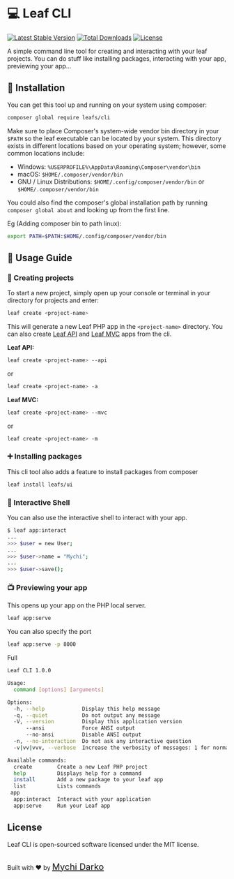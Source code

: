 # 💻 Leaf CLI

[![Latest Stable Version](https://poser.pugx.org/leafs/cli/v/stable)](https://packagist.org/packages/leafs/cli)
[![Total Downloads](https://poser.pugx.org/leafs/cli/downloads)](https://packagist.org/packages/leafs/cli)
[![License](https://poser.pugx.org/leafs/cli/license)](https://packagist.org/packages/leafs/cli)

A simple command line tool for creating  and interacting with your leaf projects. You can do stuff like installing packages, interacting with your app, previewing your app...

## 📂 Installation

You can get this tool up and running on your system using composer:

```bash
composer global require leafs/cli
```

Make sure to place Composer's system-wide vendor bin directory in your `$PATH` so the leaf executable can be located by your system. This directory exists in different locations based on your operating system; however, some common locations include:

- Windows: `%USERPROFILE%\AppData\Roaming\Composer\vendor\bin`
- macOS: `$HOME/.composer/vendor/bin`
- GNU / Linux Distributions: `$HOME/.config/composer/vendor/bin` or `$HOME/.composer/vendor/bin`

You could also find the composer's global installation path by running `composer global about` and looking up from the first line.

Eg (Adding composer bin to path linux):

```sh
export PATH=$PATH:$HOME/.config/composer/vendor/bin
```

## 📕 Usage Guide

### 🚧 Creating projects

To start a new project, simply open up your console or terminal in your directory
for projects and enter:

```bash
leaf create <project-name>
```

This will generate a new Leaf PHP app in the `<project-name>` directory. You can also create [Leaf API](leaf-api/) and [Leaf MVC](https://github.com/leafsphp/leafmvc) apps from the cli.

**Leaf API:**

```bash
leaf create <project-name> --api
```

or

```bash
leaf create <project-name> -a
```

**Leaf MVC:**

```bash
leaf create <project-name> --mvc
```

or

```bash
leaf create <project-name> -m
```

### ➕ Installing packages

This cli tool also adds a feature to install packages from composer

```bash
leaf install leafs/ui
```

### 🧿 Interactive Shell

You can also use the interactive shell to interact with your app.

```bash
$ leaf app:interact
...
>>> $user = new User;
...
>>> $user->name = "Mychi";
...
>>> $user->save();
```

### 📺 Previewing your app

This opens up your app on the PHP local server.

```bash
leaf app:serve
```

You can also specify the port

```bash
leaf app:serve -p 8000
```

Full

```bash
Leaf CLI 1.0.0

Usage:
  command [options] [arguments]

Options:
  -h, --help            Display this help message
  -q, --quiet           Do not output any message
  -V, --version         Display this application version
      --ansi            Force ANSI output
      --no-ansi         Disable ANSI output
  -n, --no-interaction  Do not ask any interactive question
  -v|vv|vvv, --verbose  Increase the verbosity of messages: 1 for normal output, 2 for more verbose output and 3 for debug

Available commands:
  create        Create a new Leaf PHP project
  help          Displays help for a command
  install       Add a new package to your leaf app
  list          Lists commands
 app
  app:interact  Interact with your application
  app:serve     Run your Leaf app
```

## License

Leaf CLI is open-sourced software licensed under the MIT license.

<br>
Built with ❤ by <a href="https://mychi.netlify.app" style="font-size: 20px; color: #111;" target="_blank">Mychi Darko</a>
